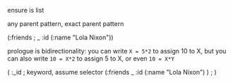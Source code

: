 
ensure is list

any parent pattern,
exact parent pattern

  (:friends
       ; _ :id (:name "Lola Nixon"))

prologue is bidirectionality: you can write `X = 5*2` to assign 10 to X, but
you can also write `10 = X*2` to assign 5 to X, or even `10 = X*Y`

( :_id  ; keyword, assume selector
  (:friends
   _ :id (:name "Lola Nixon")
    )  ;
   )

